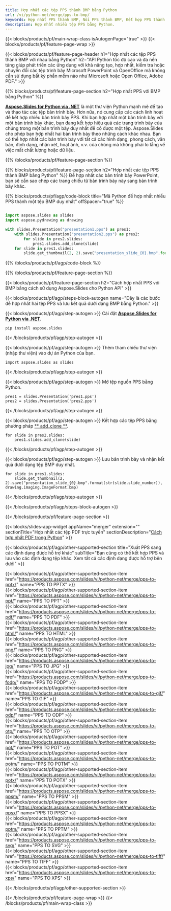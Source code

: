 ```yaml
---
title: Hợp nhất các tệp PPS thành BMP bằng Python
url: /vi/python-net/merge/pps-to-bmp/
keywords: Hợp nhất PPS thành BMP, Nối PPS thành BMP, Kết hợp PPS thành BMP, PowerPoint, Bản trình bày, BMP, Python, Aspose
description: Hợp nhất nhiều tệp PPS bằng Python.
---
```


{{< blocks/products/pf/main-wrap-class isAutogenPage="true" >}}
{{< blocks/products/pf/feature-page-wrap >}}

{{< blocks/products/pf/feature-page-header h1="Hợp nhất các tệp PPS thành BMP với nhau bằng Python" h2="API Python tốc độ cao và đa nền tảng giúp phát triển các ứng dụng với khả năng tạo, hợp nhất, kiểm tra hoặc chuyển đổi các tệp trình bày Microsoft PowerPoint và OpenOffice mà không cần sử dụng bất kỳ phần mềm nào như Microsoft hoặc Open Office, Adobe PDF." >}}

{{% blocks/products/pf/feature-page-section h2="Hợp nhất PPS với BMP bằng Python" %}}

[**Aspose.Slides for Python via .NET**](https://products.aspose.com/slides/vi/python-net/) là một thư viện Python mạnh mẽ để tạo và thao tác các tệp bản trình bày. Hơn nữa, nó cung cấp các cách linh hoạt để kết hợp nhiều bản trình bày PPS. Khi bạn hợp nhất một bản trình bày với một bản trình bày khác, bạn đang kết hợp hiệu quả các trang trình bày của chúng trong một bản trình bày duy nhất để có được một tệp. Aspose.Slides cho phép bạn hợp nhất hai bản trình bày theo những cách khác nhau. Bạn có thể hợp nhất các bản trình bày với tất cả các hình dạng, phong cách, văn bản, định dạng, nhận xét, hoạt ảnh, v.v. của chúng mà không phải lo lắng về việc mất chất lượng hoặc dữ liệu.

{{% /blocks/products/pf/feature-page-section %}}

{{% blocks/products/pf/feature-page-section  h2="Hợp nhất các tệp PPS thành BMP bằng Python" %}}
Để hợp nhất các bản trình bày PowerPoint, bạn sẽ cần sao chép các trang chiếu từ bản trình bày này sang bản trình bày khác.

{{% blocks/products/pf/agp/code-block title="Mã Python để hợp nhất nhiều PPS thành một tệp BMP duy nhất" offSpacer="true" %}}

```python

import aspose.slides as slides
import aspose.pydrawing as drawing

with slides.Presentation("presentation1.pps") as pres1:
    with slides.Presentation("presentation2.pps") as pres2:
        for slide in pres2.slides:
            pres1.slides.add_clone(slide)
    for slide in pres1.slides:
        slide.get_thumbnail(2, 2).save("presentation_slide_{0}.bmp".format(str(slide.slide_number)), drawing.imaging.ImageFormat.bmp)
```


{{% /blocks/products/pf/agp/code-block %}}

{{% /blocks/products/pf/feature-page-section %}}

{{< blocks/products/pf/feature-page-section  h2="Cách hợp nhất PPS với BMP bằng cách sử dụng Aspose.Slides cho Python API" >}}

{{< blocks/products/pf/agp/steps-block-autogen name="Đây là các bước để hợp nhất hai tệp PPS và lưu kết quả dưới dạng BMP bằng Python." >}}

{{< blocks/products/pf/agp/step-autogen >}}
Cài đặt [**Aspose.Slides for Python via .NET**](https://products.aspose.com/slides/vi/python-net/).
```
pip install aspose.slides
```
{{< /blocks/products/pf/agp/step-autogen >}}

{{< blocks/products/pf/agp/step-autogen >}}
Thêm tham chiếu thư viện (nhập thư viện) vào dự án Python của bạn.
```
import aspose.slides as slides
```
{{< /blocks/products/pf/agp/step-autogen >}}

{{< blocks/products/pf/agp/step-autogen >}}
Mở tệp nguồn PPS bằng Python.
```
pres1 = slides.Presentation('pres1.pps')
pres2 = slides.Presentation('pres2.pps')
```
{{< /blocks/products/pf/agp/step-autogen >}}

{{< blocks/products/pf/agp/step-autogen >}}
Kết hợp các tệp PPS bằng phương pháp [** add_clone **](https://reference.aspose.com/slides/python-net/aspose.slides/islidecollection/#methods).
```
for slide in pres2.slides:
    pres1.slides.add_clone(slide)
```
{{< /blocks/products/pf/agp/step-autogen >}}

{{< blocks/products/pf/agp/step-autogen >}}
Lưu bản trình bày và nhận kết quả dưới dạng tệp BMP duy nhất.
```
for slide in pres1.slides:
    slide.get_thumbnail(2, 2).save("presentation_slide_{0}.bmp".format(str(slide.slide_number)), drawing.imaging.ImageFormat.bmp)
```

{{< /blocks/products/pf/agp/step-autogen >}}

{{< /blocks/products/pf/agp/steps-block-autogen >}}

{{< /blocks/products/pf/feature-page-section >}}

{{< blocks/slides-app-widget  appName="merger" extension="" sectionTitle="Hợp nhất các tệp PDF trực tuyến" sectionDescription="[Cách hợp nhất PDF trong Python](https://products.aspose.com/slides/vi/python-net/merge/pdf/)" >}}

{{< blocks/products/pf/agp/other-supported-section title="Xuất PPS sang các định dạng được hỗ trợ khác" subTitle="Bạn cũng có thể kết hợp PPS và lưu vào các định dạng tệp khác. Xem tất cả các định dạng được hỗ trợ bên dưới" >}}

{{< blocks/products/pf/agp/other-supported-section-item href="https://products.aspose.com/slides/vi/python-net/merge/pps-to-pptx/" name="PPS TO PPTX" >}}  
{{< blocks/products/pf/agp/other-supported-section-item href="https://products.aspose.com/slides/vi/python-net/merge/pps-to-ppt/" name="PPS TO PPT" >}}  
{{< blocks/products/pf/agp/other-supported-section-item href="https://products.aspose.com/slides/vi/python-net/merge/pps-to-pdf/" name="PPS TO PDF" >}}  
{{< blocks/products/pf/agp/other-supported-section-item href="https://products.aspose.com/slides/vi/python-net/merge/pps-to-html/" name="PPS TO HTML" >}}  
{{< blocks/products/pf/agp/other-supported-section-item href="https://products.aspose.com/slides/vi/python-net/merge/pps-to-png/" name="PPS TO PNG" >}}  
{{< blocks/products/pf/agp/other-supported-section-item href="https://products.aspose.com/slides/vi/python-net/merge/pps-to-jpg/" name="PPS TO JPG" >}}  
{{< blocks/products/pf/agp/other-supported-section-item href="https://products.aspose.com/slides/vi/python-net/merge/pps-to-fodp/" name="PPS TO FODP" >}}  
{{< blocks/products/pf/agp/other-supported-section-item href="https://products.aspose.com/slides/vi/python-net/merge/pps-to-gif/" name="PPS TO GIF" >}}  
{{< blocks/products/pf/agp/other-supported-section-item href="https://products.aspose.com/slides/vi/python-net/merge/pps-to-odp/" name="PPS TO ODP" >}}  
{{< blocks/products/pf/agp/other-supported-section-item href="https://products.aspose.com/slides/vi/python-net/merge/pps-to-otp/" name="PPS TO OTP" >}}  
{{< blocks/products/pf/agp/other-supported-section-item href="https://products.aspose.com/slides/vi/python-net/merge/pps-to-pot/" name="PPS TO POT" >}}  
{{< blocks/products/pf/agp/other-supported-section-item href="https://products.aspose.com/slides/vi/python-net/merge/pps-to-potm/" name="PPS TO POTM" >}}  
{{< blocks/products/pf/agp/other-supported-section-item href="https://products.aspose.com/slides/vi/python-net/merge/pps-to-potx/" name="PPS TO POTX" >}}  
{{< blocks/products/pf/agp/other-supported-section-item href="https://products.aspose.com/slides/vi/python-net/merge/pps-to-ppsm/" name="PPS TO PPSM" >}}  
{{< blocks/products/pf/agp/other-supported-section-item href="https://products.aspose.com/slides/vi/python-net/merge/pps-to-ppsx/" name="PPS TO PPSX" >}}  
{{< blocks/products/pf/agp/other-supported-section-item href="https://products.aspose.com/slides/vi/python-net/merge/pps-to-pptm/" name="PPS TO PPTM" >}}  
{{< blocks/products/pf/agp/other-supported-section-item href="https://products.aspose.com/slides/vi/python-net/merge/pps-to-svg/" name="PPS TO SVG" >}}  
{{< blocks/products/pf/agp/other-supported-section-item href="https://products.aspose.com/slides/vi/python-net/merge/pps-to-tiff/" name="PPS TO TIFF" >}}  
{{< blocks/products/pf/agp/other-supported-section-item href="https://products.aspose.com/slides/vi/python-net/merge/pps-to-xps/" name="PPS TO XPS" >}}  


{{< /blocks/products/pf/agp/other-supported-section >}}

{{< /blocks/products/pf/feature-page-wrap >}}
{{< /blocks/products/pf/main-wrap-class >}}